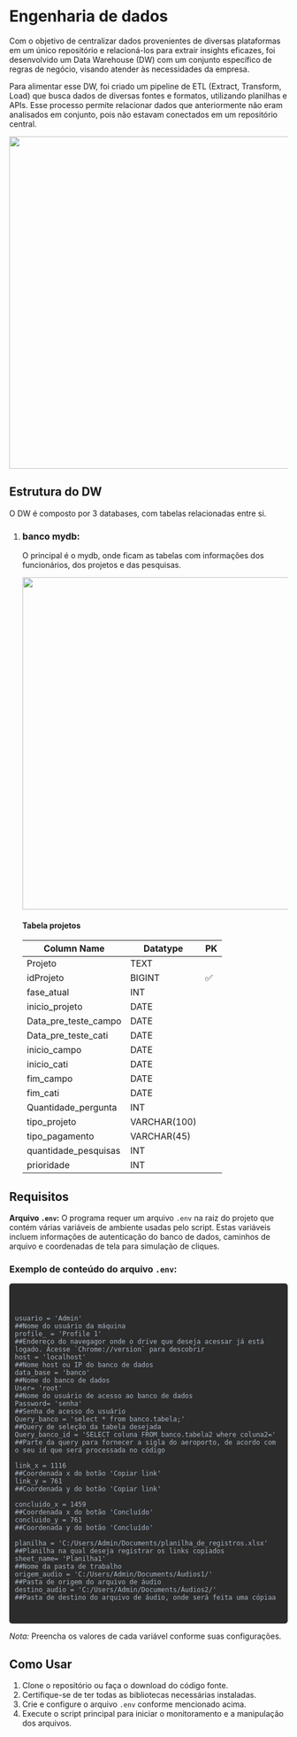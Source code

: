 <h1>Engenharia de dados</h1>

<p>Com o objetivo de centralizar dados provenientes de diversas plataformas em um único repositório e relacioná-los para extrair insights eficazes, foi desenvolvido um Data Warehouse (DW) com um conjunto específico de regras de negócio, visando atender às necessidades da empresa.</p>
<p>Para alimentar esse DW, foi criado um pipeline de ETL (Extract, Transform, Load) que busca dados de diversas fontes e formatos, utilizando planilhas e APIs. Esse processo permite relacionar dados que anteriormente não eram analisados em conjunto, pois não estavam conectados em um repositório central.</p>
<img src="https://github.com/caiosm01/projeto_engenharia_de_dados_agora/blob/main/fluxograma_ETL.png"  height="600px" width="1920px">

<h2>Estrutura do DW</h2>
<p>O DW é composto por 3 databases, com tabelas relacionadas entre si.</p>
<ol>
    <li><h3>banco mydb:</h3></li>
        <p>O principal é o mydb, onde ficam as tabelas com informações dos funcionários, dos projetos e das pesquisas.</p>
        <img src="https://github.com/caiosm01/projeto_engenharia_de_dados_agora/blob/main/principal.png"  height="600px" width="500px">
        <h4>Tabela projetos</h4>
        <table>
          <thead>
            <tr>
              <th>Column Name</th>
              <th>Datatype</th>
              <th>PK</th>
            </tr>
          </thead>
          <tbody>
            <tr>
              <td>Projeto</td>
              <td>TEXT</td>
              <td></td>
            </tr>
            <tr>
              <td>idProjeto</td>
              <td>BIGINT</td>
              <td>✅</td>
            </tr>
            <tr>
              <td>fase_atual</td>
              <td>INT</td>
              <td></td>
            </tr>
            <tr>
              <td>inicio_projeto</td>
              <td>DATE</td>
              <td></td>
            </tr>
            <tr>
              <td>Data_pre_teste_campo</td>
              <td>DATE</td>
              <td></td>
            </tr>
            <tr>
              <td>Data_pre_teste_cati</td>
              <td>DATE</td>
              <td></td>
            </tr>
            <tr>
              <td>inicio_campo</td>
              <td>DATE</td>
              <td></td>
            </tr>
            <tr>
              <td>inicio_cati</td>
              <td>DATE</td>
              <td></td>
            </tr>
            <tr>
              <td>fim_campo</td>
              <td>DATE</td>
              <td></td>
            </tr>
            <tr>
              <td>fim_cati</td>
              <td>DATE</td>
              <td></td>
            </tr>
            <tr>
              <td>Quantidade_pergunta</td>
              <td>INT</td>
              <td></td>
            </tr>
            <tr>
              <td>tipo_projeto</td>
              <td>VARCHAR(100)</td>
              <td></td>
            </tr>
            <tr>
              <td>tipo_pagamento</td>
              <td>VARCHAR(45)</td>
              <td></td>
            </tr>
            <tr>
              <td>quantidade_pesquisas</td>
              <td>INT</td>
              <td></td>
            </tr>
            <tr>
              <td>prioridade</td>
              <td>INT</td>
              <td></td>
            </tr>
          </tbody>
        </table>
</ol>

<h2>Requisitos</h2>

<p><strong>Arquivo <code>.env</code>:</strong> O programa requer um arquivo <code>.env</code> na raiz do projeto que contém várias variáveis de ambiente usadas pelo script. Estas variáveis incluem informações de autenticação do banco de dados, caminhos de arquivo e coordenadas de tela para simulação de cliques.</p>

<h3>Exemplo de conteúdo do arquivo <code>.env</code>:</h3>

<div style="background-color: #2C2C2C; color: #A9B7C6; padding: 10px; border-radius: 5px; font-family: monospace; white-space: pre-wrap;">
  
    usuario = 'Admin'                                                          ##Nome do usuário da máquina 
    profile_ = 'Profile 1'                                                     ##Endereço do navegagor onde o drive que deseja acessar já está logado. Acesse `Chrome://version` para descobrir
    host = 'localhost'                                                         ##Nome host ou IP do banco de dados
    data_base = 'banco'                                                        ##Nome do banco de dados
    User= 'root'                                                               ##Nome do usuário de acesso ao banco de dados
    Password= 'senha'                                                          ##Senha de acesso do usuário
    Query_banco = 'select * from banco.tabela;'                                ##Query de seleção da tabela desejada
    Query_banco_id = 'SELECT coluna FROM banco.tabela2 where coluna2='         ##Parte da query para fornecer a sigla do aeroporto, de acordo com o seu id que será processada no código

    link_x = 1116                                                              ##Coordenada x do botão 'Copiar link'
    link_y = 761                                                               ##Coordenada y do botão 'Copiar link'

    concluido_x = 1459                                                         ##Coordenada x do botão 'Concluído'
    concluido_y = 761                                                          ##Coordenada y do botão 'Concluído'

    planilha = 'C:/Users/Admin/Documents/planilha_de_registros.xlsx'           ##Planilha na qual deseja registrar os links copiados
    sheet_name= 'Planilha1'                                                    ##Nome da pasta de trabalho
    origem_audio = 'C:/Users/Admin/Documents/Áudios1/'                         ##Pasta de origem do arquivo de áudio
    destino_audio = 'C:/Users/Admin/Documents/Áudios2/'                        ##Pasta de destino do arquivo de áudio, onde será feita uma cópiaa
</div>

<p><em>Nota:</em> Preencha os valores de cada variável conforme suas configurações.</p>

<h2>Como Usar</h2>

<ol>
    <li>Clone o repositório ou faça o download do código fonte.</li>
    <li>Certifique-se de ter todas as bibliotecas necessárias instaladas.</li>
    <li>Crie e configure o arquivo <code>.env</code> conforme mencionado acima.</li>
    <li>Execute o script principal para iniciar o monitoramento e a manipulação dos arquivos.</li>
</ol>
